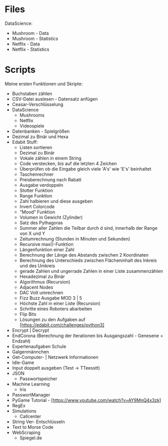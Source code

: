 # Files
DataScience:
- Mushroom - Data
- Mushroom - Statistics
- Netflix - Data
- Netflix - Statistics

# Scripts
Meine ersten Funktionen und Skripte:
- Buchstaben zählen
- CSV-Datei auslesen - Datensatz anfügen
- Ceasar-Verschlüsselung
- DataScience
    - Mushrooms
    - Netflix
    - Videospiele
- Datenbanken - Spielgrößen
- Dezimal zu Binär und Hexa
- Edabit Stuff:
    - Listen sortieren
    - Dezimal zu Binär
    - Vokale zählen in einem String
    - Code verstecken, bis auf die letzten 4 Zeichen
    - Überprüfen ob die Eingabe gleich viele 'A's' wie 'E's' beinhaltet
    - Taschenrechner
    - Preisberechnung nach Rabatt
    - Ausgabe verdoppeln
    - Stotter Funktion
    - Range Funktion
    - Zahl halbieren und diese ausgeben
    - Invert Colorcode
    - "Mood" Funktion
    - Volumen in Gewicht (Zylinder)
    - Satz des Pythagoras
    - Summer aller Zahlen die Teilbar durch d sind, innerhalb der Range von X und Y
    - Zeitumrechnung (Stunden in Minuten und Sekunden)
    - Recursive max()-Funktion
    - Längenfunktion einer Zahl
    - Berechnung der Länge des Abstands zwischen 2 Koordinaten
    - Berechnung des Unterschieds zwischen Flächeninhalt des Inkreis und des Umkreis
    - gerade Zahlen und ungerrade Zahlen in einer Liste zusammenzählen
    - Hexadezimal zu Binär
    - Algorithmus (Recursion)
    - Adjacent Nodes
    - DAC Volt umrechnen
    - Fizz Buzz Ausgabe MOD 3 | 5
    - Höchste Zahl in einer Liste (Recursion)
    - Schritte eines Roboters abarbeiten
    - Flip Bits
    - Lösungen zu den Aufgaben  auf [https://edabit.com/challenges/python3]
- Encrypt | Decrypt
- EndCorona (Berechnung der Iterationen bis Ausgangszahl - Genesene = Endzahl)
- Expertenaufgaben Schule
- Galgenmännchen
- Get-Computer-  | Netzwerk Informationen
- Idle-Game
- Input doppelt ausgeben (Test -> TTeesstt)
- JSON 
    - Passwortspeicher
- Machine Learning
    - Iris
- PasswortManager
- PyGame Tutorial  -  [https://www.youtube.com/watch?v=AY9MnQ4x3zk]
- RegEx
- Simulations
    - Callcenter
- String Ver- Entschlüsseln
- Text to Morse Code
- WebScraping
    - Spiegel.de
